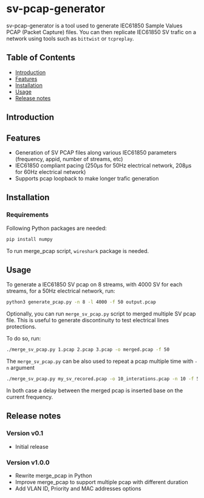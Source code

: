 <!--Copyright (C) 2024 Savoir-faire Linux, Inc.
SPDX-License-Identifier: Apache-2.0 -->

# sv-pcap-generator

sv-pcap-generator is a tool used to generate IEC61850 Sample Values
PCAP (Packet Capture) files. You can then replicate IEC61850 SV trafic
on a network using tools such as `bittwist` or `tcpreplay`.

## Table of Contents

- [Introduction](#introduction)
- [Features](#features)
- [Installation](#installation)
- [Usage](#usage)
- [Release notes](#release-notes)

## Introduction
## Features

- Generation of SV PCAP files along various IEC61850 parameters
  (frequency, appid, number of streams, etc)
- IEC61850 compliant pacing (250µs for 50Hz electrical network, 208µs
  for 60Hz electrical network)
- Supports pcap loopback to make longer trafic generation

## Installation
### Requirements

Following Python packages are needed:
```bash
pip install numpy
```

To run merge_pcap script, `wireshark` package is needed.
## Usage

To generate a IEC61850 SV pcap on 8 streams, with 4000 SV for each
streams, for a 50Hz electrical network, run:

```bash
python3 generate_pcap.py -n 8 -l 4000 -f 50 output.pcap
```

Optionally, you can run `merge_sv_pcap.py` script to merged multiple SV pcap
file. This is useful to generate discontinuity to test electrical lines
protections.

To do so, run:

```bash
./merge_sv_pcap.py 1.pcap 2.pcap 3.pcap -o merged.pcap -f 50
```

The `merge_sv_pcap.py` can be also used to repeat a pcap multiple time with `-n`
argument

```bash
./merge_sv_pcap.py my_sv_recored.pcap -o 10_interations.pcap -n 10 -f 50
```

In both case a delay between the merged pcap is inserted base on the current
frequency.


## Release notes
### Version v0.1
 * Initial release

### Version v1.0.0

* Rewrite merge_pcap in Python
* Improve merge_pcap to support multiple pcap with different duration
* Add VLAN ID, Priority and MAC addresses options

